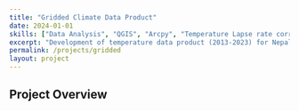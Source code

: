 ```yaml
---
title: "Gridded Climate Data Product"
date: 2024-01-01
skills: ["Data Analysis", "QGIS", "Arcpy", "Temperature Lapse rate correction", "Co-Kriging"]
excerpt: "Development of temperature data product (2013-2023) for Nepal"
permalink: /projects/gridded
layout: project
---
```


## Project Overview
